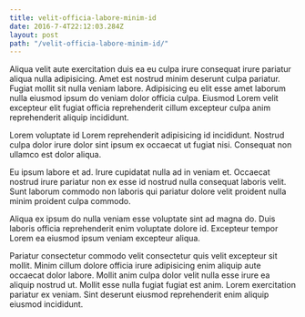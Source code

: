 ```yaml
---
title: velit-officia-labore-minim-id
date: 2016-7-4T22:12:03.284Z
layout: post
path: "/velit-officia-labore-minim-id/"
---
```


Aliqua velit aute exercitation duis ea eu culpa irure consequat irure pariatur aliqua nulla adipisicing. Amet est nostrud minim deserunt culpa pariatur. Fugiat mollit sit nulla veniam labore. Adipisicing eu elit esse amet laborum nulla eiusmod ipsum do veniam dolor officia culpa. Eiusmod Lorem velit excepteur elit fugiat officia reprehenderit cillum excepteur culpa anim reprehenderit aliquip incididunt.

Lorem voluptate id Lorem reprehenderit adipisicing id incididunt. Nostrud culpa dolor irure dolor sint ipsum ex occaecat ut fugiat nisi. Consequat non ullamco est dolor aliqua.

Eu ipsum labore et ad. Irure cupidatat nulla ad in veniam et. Occaecat nostrud irure pariatur non ex esse id nostrud nulla consequat laboris velit. Sunt laborum commodo non laboris qui pariatur dolore velit proident nulla minim proident culpa commodo.

Aliqua ex ipsum do nulla veniam esse voluptate sint ad magna do. Duis laboris officia reprehenderit enim voluptate dolore id. Excepteur tempor Lorem ea eiusmod ipsum veniam excepteur aliqua.

Pariatur consectetur commodo velit consectetur quis velit excepteur sit mollit. Minim cillum dolore officia irure adipisicing enim aliquip aute occaecat dolor labore. Mollit anim culpa dolor velit nulla esse irure ea aliquip nostrud ut. Mollit esse nulla fugiat fugiat est anim. Lorem exercitation pariatur ex veniam. Sint deserunt eiusmod reprehenderit enim aliquip eiusmod incididunt.